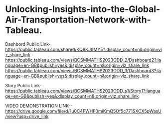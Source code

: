 # Unlocking-Insights-into-the-Global-Air-Transportation-Network-with-Tableau.


Dashbord Public Link- https://public.tableau.com/shared/KQ8KJ9MY5?:display_count=n&:origin=viz_share_link
-https://public.tableau.com/views/BCSMMATHS2023ODD_2/Dashboard2?:language=en-GB&publish=yes&:display_count=n&:origin=viz_share_link
https://public.tableau.com/views/BCSMMATHS2023ODD_3/Dashboard3?:language=en-GB&publish=yes&:display_count=n&:origin=viz_share_link


Story Public Link-https://public.tableau.com/views/BCSMMATHS2023ODD_s1/Story1?:language=en-GB&publish=yes&:display_count=n&:origin=viz_share_link


VIDEO DEMONSTRATION LINK--https://drive.google.com/file/d/1u0C4FWHF0miKmQ5Of5c771SXCX5pWasU/view?usp=drive_link
